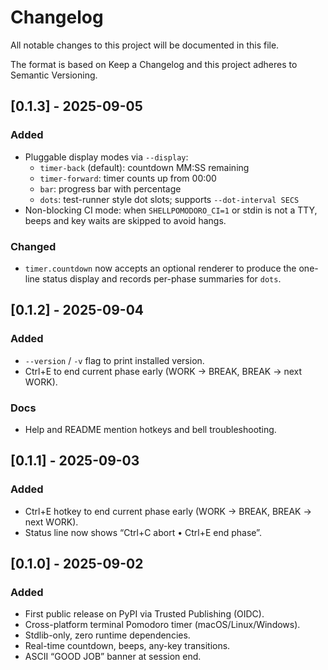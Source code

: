 # Changelog

All notable changes to this project will be documented in this file.

The format is based on Keep a Changelog and this project adheres to Semantic Versioning.

## [0.1.3] - 2025-09-05

### Added

- Pluggable display modes via `--display`:
	- `timer-back` (default): countdown MM:SS remaining
	- `timer-forward`: timer counts up from 00:00
	- `bar`: progress bar with percentage
	- `dots`: test-runner style dot slots; supports `--dot-interval SECS`
- Non-blocking CI mode: when `SHELLPOMODORO_CI=1` or stdin is not a TTY, beeps and key waits are skipped to avoid hangs.

### Changed

- `timer.countdown` now accepts an optional renderer to produce the one-line status display and records per-phase summaries for `dots`.

## [0.1.2] - 2025-09-04

### Added

- `--version` / `-v` flag to print installed version.
- Ctrl+E to end current phase early (WORK → BREAK, BREAK → next WORK).

### Docs

- Help and README mention hotkeys and bell troubleshooting.

## [0.1.1] - 2025-09-03

### Added

- Ctrl+E hotkey to end current phase early (WORK → BREAK, BREAK → next WORK).
- Status line now shows “Ctrl+C abort • Ctrl+E end phase”.

## [0.1.0] - 2025-09-02

### Added

- First public release on PyPI via Trusted Publishing (OIDC).
- Cross-platform terminal Pomodoro timer (macOS/Linux/Windows).
- Stdlib-only, zero runtime dependencies.
- Real-time countdown, beeps, any-key transitions.
- ASCII “GOOD JOB” banner at session end.